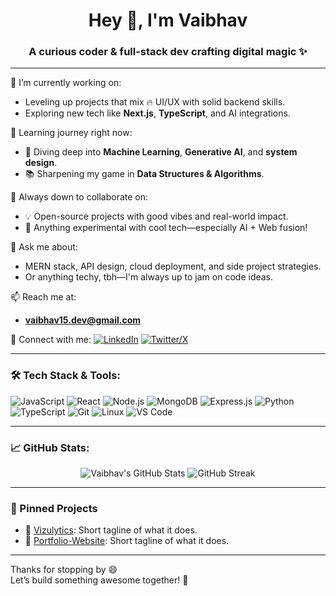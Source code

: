 <h1 align="center">Hey 👋, I'm Vaibhav</h1>
<h3 align="center">A curious coder & full-stack dev crafting digital magic ✨</h3>

---

🔭 I’m currently working on:
- Leveling up projects that mix 🔥 UI/UX with solid backend skills.
- Exploring new tech like **Next.js**, **TypeScript**, and AI integrations.

🌱 Learning journey right now:
- 🧠 Diving deep into **Machine Learning**, **Generative AI**, and **system design**.
- 📚 Sharpening my game in **Data Structures & Algorithms**.

👯 Always down to collaborate on:
- 💡 Open-source projects with good vibes and real-world impact.
- 🧪 Anything experimental with cool tech—especially AI + Web fusion!

💬 Ask me about:
- MERN stack, API design, cloud deployment, and side project strategies.
- Or anything techy, tbh—I'm always up to jam on code ideas.

📫 Reach me at:
- **vaibhav15.dev@gmail.com**

📱 Connect with me:
[![LinkedIn](https://img.shields.io/badge/LinkedIn-blue?style=flat&logo=linkedin)](https://www.linkedin.com/in/im-vaibhav15)
[![Twitter/X](https://img.shields.io/badge/Twitter-black?style=flat&logo=twitter)](https://twitter.com/VaibhavV2003)

---

### 🛠️ Tech Stack & Tools:
![JavaScript](https://img.shields.io/badge/-JavaScript-F7DF1E?style=flat&logo=javascript)
![React](https://img.shields.io/badge/-React-61DAFB?style=flat&logo=react)
![Node.js](https://img.shields.io/badge/-Node.js-339933?style=flat&logo=nodedotjs)
![MongoDB](https://img.shields.io/badge/-MongoDB-47A248?style=flat&logo=mongodb)
![Express.js](https://img.shields.io/badge/-Express.js-000000?style=flat&logo=express)
![Python](https://img.shields.io/badge/-Python-3776AB?style=flat&logo=python)
![TypeScript](https://img.shields.io/badge/-TypeScript-3178C6?style=flat&logo=typescript)
![Git](https://img.shields.io/badge/-Git-F05032?style=flat&logo=git)
![Linux](https://img.shields.io/badge/-Linux-FCC624?style=flat&logo=linux)
![VS Code](https://img.shields.io/badge/-VS%20Code-007ACC?style=flat&logo=visual-studio-code)

---

### 📈 GitHub Stats:
<p align="center">
  <img src="https://github-readme-stats.vercel.app/api?username=iamvaibhav15&show_icons=true&theme=tokyonight" alt="Vaibhav's GitHub Stats" />
  <img src="https://github-readme-streak-stats.herokuapp.com?user=iamvaibhav15&theme=tokyonight" alt="GitHub Streak" />
</p>

---

### 📌 Pinned Projects
<!-- Replace these with your actual pinned repo names once added -->
- 🔗 [Vizulytics](https://github.com/iamvaibhav15/Vizulytics): Short tagline of what it does.
- 🔗 [Portfolio-Website](https://github.com/iamvaibhav15/Portfolio-Website): Short tagline of what it does.

---

Thanks for stopping by 😄  
Let’s build something awesome together! 🚀


